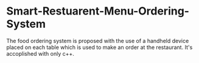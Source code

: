 # Smart-Restuarent-Menu-Ordering-System
The food ordering system is proposed with the use of a handheld device placed on each table which is used to make an order at the restaurant.
It's accoplished with only c++.
